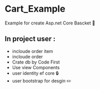 # Cart_Example

Example for create Asp.net Core Bascket :basket:

## In project user :
- incloude order item
- incloude order
- Crate db by Code First
- Use view Components
- user identity ef core :lock:
- user bootstrap for desgin ✏️
